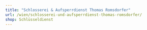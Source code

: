 ```yaml
---
title: "Schlosserei & Aufsperrdienst Thomas Romsdorfer"
url: /wien/schlosserei-und-aufsperrdienst-thomas-romsdorfer/
shop: Schlüsseldienst
---
```

